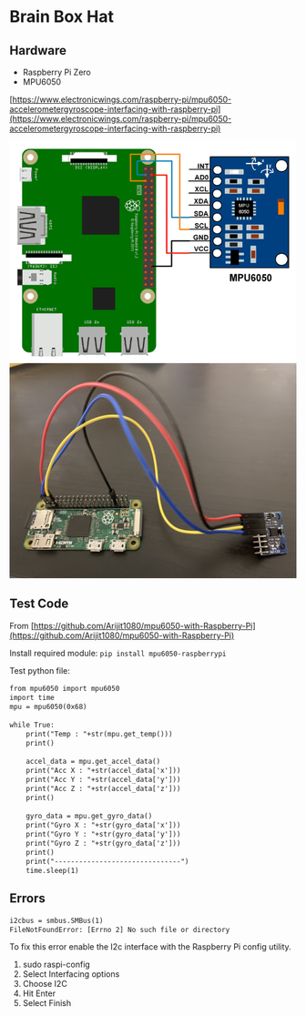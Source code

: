 # Brain Box Hat

## Hardware

* Raspberry Pi Zero
* MPU6050

[https://www.electronicwings.com/raspberry-pi/mpu6050-accelerometergyroscope-interfacing-with-raspberry-pi](https://www.electronicwings.com/raspberry-pi/mpu6050-accelerometergyroscope-interfacing-with-raspberry-pi)

![MPU6050 Interfacing with Raspberry Pi](./images/diagram.png)
![Connected MPU6050 and Raspberry Pi Zero](./images/connects.jpg)

## Test Code

From [https://github.com/Arijit1080/mpu6050-with-Raspberry-Pi](https://github.com/Arijit1080/mpu6050-with-Raspberry-Pi)

Install required module:
```pip install mpu6050-raspberrypi```

Test python file:

```
from mpu6050 import mpu6050
import time
mpu = mpu6050(0x68)

while True:
    print("Temp : "+str(mpu.get_temp()))
    print()

    accel_data = mpu.get_accel_data()
    print("Acc X : "+str(accel_data['x']))
    print("Acc Y : "+str(accel_data['y']))
    print("Acc Z : "+str(accel_data['z']))
    print()

    gyro_data = mpu.get_gyro_data()
    print("Gyro X : "+str(gyro_data['x']))
    print("Gyro Y : "+str(gyro_data['y']))
    print("Gyro Z : "+str(gyro_data['z']))
    print()
    print("-------------------------------")
    time.sleep(1)
```

## Errors

```
i2cbus = smbus.SMBus(1)
FileNotFoundError: [Errno 2] No such file or directory
```
To fix this error enable the I2c interface with the Raspberry Pi config utility.

1. sudo raspi-config
2. Select Interfacing options
3. Choose I2C 
4. Hit Enter
5. Select Finish


